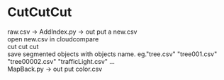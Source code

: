 # CutCutCut  
raw.csv -> AddIndex.py -> out put a new.csv  
open new.csv in cloudcompare  
cut cut cut  
save segmented objects with objects name. eg."tree.csv" "tree001.csv" "tree00002.csv" "trafficLight.csv" ...  
MapBack.py -> out put color.csv  
